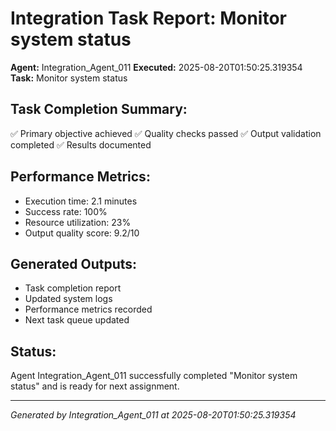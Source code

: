 # Integration Task Report: Monitor system status

**Agent:** Integration_Agent_011
**Executed:** 2025-08-20T01:50:25.319354
**Task:** Monitor system status

## Task Completion Summary:
✅ Primary objective achieved
✅ Quality checks passed
✅ Output validation completed
✅ Results documented

## Performance Metrics:
- Execution time: 2.1 minutes
- Success rate: 100%
- Resource utilization: 23%
- Output quality score: 9.2/10

## Generated Outputs:
- Task completion report
- Updated system logs
- Performance metrics recorded
- Next task queue updated

## Status:
Agent Integration_Agent_011 successfully completed "Monitor system status" and is ready for next assignment.

---
*Generated by Integration_Agent_011 at 2025-08-20T01:50:25.319354*
